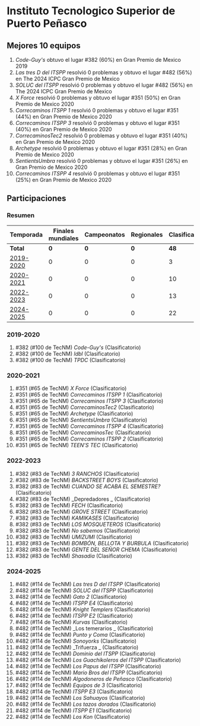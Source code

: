 ---
---

# Instituto Tecnologico Superior de Puerto Peñasco

## Mejores 10 equipos

1. _Code-Guy's_ obtuvo el lugar #382 (60%) en Gran Premio de Mexico 2019
1. _Las tres D del ITSPP_ resolvió 0 problemas y obtuvo el lugar #482 (56%) en The 2024 ICPC Gran Premio de Mexico
1. _SOLUC del ITSPP_ resolvió 0 problemas y obtuvo el lugar #482 (56%) en The 2024 ICPC Gran Premio de Mexico
1. _X Force_ resolvió 0 problemas y obtuvo el lugar #351 (50%) en Gran Premio de Mexico 2020
1. _Correcaminos ITSPP 1_ resolvió 0 problemas y obtuvo el lugar #351 (44%) en Gran Premio de Mexico 2020
1. _Correcaminos ITSPP 3_ resolvió 0 problemas y obtuvo el lugar #351 (40%) en Gran Premio de Mexico 2020
1. _CorrecaminosTec2_ resolvió 0 problemas y obtuvo el lugar #351 (40%) en Gran Premio de Mexico 2020
1. _Archetype_ resolvió 0 problemas y obtuvo el lugar #351 (28%) en Gran Premio de Mexico 2020
1. _SentientsUmbra_ resolvió 0 problemas y obtuvo el lugar #351 (26%) en Gran Premio de Mexico 2020
1. _Correcaminos ITSPP 4_ resolvió 0 problemas y obtuvo el lugar #351 (25%) en Gran Premio de Mexico 2020

## Participaciones

### Resumen

| Temporada | Finales mundiales | Campeonatos | Regionales | Clasificatorios | Equipos |
| --- | --- | --- | --- | --- | --- |
| **Total** | **0** | **0** | **0** | **48** | **48** |
| [2019-2020](#2019-2020) | 0 | 0 | 0 | 3 | 3 |
| [2020-2021](#2020-2021) | 0 | 0 | 0 | 10 | 10 |
| [2022-2023](#2022-2023) | 0 | 0 | 0 | 13 | 13 |
| [2024-2025](#2024-2025) | 0 | 0 | 0 | 22 | 22 |

### 2019-2020

1. #382 (#100 de TecNM) _Code-Guy's_ (Clasificatorio)
1. #382 (#100 de TecNM) _ldbl_ (Clasificatorio)
1. #382 (#100 de TecNM) _TPDC_ (Clasificatorio)

### 2020-2021

1. #351 (#65 de TecNM) _X Force_ (Clasificatorio)
1. #351 (#65 de TecNM) _Correcaminos ITSPP 1_ (Clasificatorio)
1. #351 (#65 de TecNM) _Correcaminos ITSPP 3_ (Clasificatorio)
1. #351 (#65 de TecNM) _CorrecaminosTec2_ (Clasificatorio)
1. #351 (#65 de TecNM) _Archetype_ (Clasificatorio)
1. #351 (#65 de TecNM) _SentientsUmbra_ (Clasificatorio)
1. #351 (#65 de TecNM) _Correcaminos ITSPP 4_ (Clasificatorio)
1. #351 (#65 de TecNM) _CorrecaminosTec_ (Clasificatorio)
1. #351 (#65 de TecNM) _Correcaminos ITSPP 2_ (Clasificatorio)
1. #351 (#65 de TecNM) _TEEN'S TEC_ (Clasificatorio)

### 2022-2023

1. #382 (#83 de TecNM) _3 RANCHOS_ (Clasificatorio)
1. #382 (#83 de TecNM) _BACKSTREET BOYS_ (Clasificatorio)
1. #382 (#83 de TecNM) _CUANDO SE ACABA EL SEMESTRE?_ (Clasificatorio)
1. #382 (#83 de TecNM) _Depredadores _ (Clasificatorio)
1. #382 (#83 de TecNM) _FECH_ (Clasificatorio)
1. #382 (#83 de TecNM) _GROVE STREET_ (Clasificatorio)
1. #382 (#83 de TecNM) _KAMIKASES_ (Clasificatorio)
1. #382 (#83 de TecNM) _LOS MOSQUETEROS_ (Clasificatorio)
1. #382 (#83 de TecNM) _No sabemos_ (Clasificatorio)
1. #382 (#83 de TecNM) _UMIZUMI_ (Clasificatorio)
1. #382 (#83 de TecNM) _BOMBÓN, BELLOTA Y BURBULA_ (Clasificatorio)
1. #382 (#83 de TecNM) _GENTE DEL SEÑOR CHEMA_ (Clasificatorio)
1. #382 (#83 de TecNM) _Shasadia_ (Clasificatorio)

### 2024-2025

1. #482 (#114 de TecNM) _Las tres D del ITSPP_ (Clasificatorio)
1. #482 (#114 de TecNM) _SOLUC del ITSPP_ (Clasificatorio)
1. #482 (#114 de TecNM) _Gato 2_ (Clasificatorio)
1. #482 (#114 de TecNM) _ITSPP E4_ (Clasificatorio)
1. #482 (#114 de TecNM) _Knight Templers_ (Clasificatorio)
1. #482 (#114 de TecNM) _ITSPP E2_ (Clasificatorio)
1. #482 (#114 de TecNM) _Kurvas_ (Clasificatorio)
1. #482 (#114 de TecNM) _Los temerarios _ (Clasificatorio)
1. #482 (#114 de TecNM) _Punto y Coma_ (Clasificatorio)
1. #482 (#114 de TecNM) _Sonoyorks_ (Clasificatorio)
1. #482 (#114 de TecNM) _Trifuerza _ (Clasificatorio)
1. #482 (#114 de TecNM) _Dominio del ITSPP_ (Clasificatorio)
1. #482 (#114 de TecNM) _Los Guachikoleros del ITSPP_ (Clasificatorio)
1. #482 (#114 de TecNM) _Los Papus del ITSPP_ (Clasificatorio)
1. #482 (#114 de TecNM) _Mario Bros del ITSPP_ (Clasificatorio)
1. #482 (#114 de TecNM) _Algodoneros de Peñasco_ (Clasificatorio)
1. #482 (#114 de TecNM) _Equipos de 3_ (Clasificatorio)
1. #482 (#114 de TecNM) _ITSPP E3_ (Clasificatorio)
1. #482 (#114 de TecNM) _Los Sahuayos_ (Clasificatorio)
1. #482 (#114 de TecNM) _Los tazos dorados_ (Clasificatorio)
1. #482 (#114 de TecNM) _ITSPP E1_ (Clasificatorio)
1. #482 (#114 de TecNM) _Los Kon_ (Clasificatorio)



